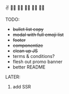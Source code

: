 ✌ ✌🏻 ✌🏼 ✌🏽 ✌🏾 ✌🏿

TODO:

-   ~~bullet list copy~~
-   ~~modal with full emoji list~~
-   ~~footer~~
-   ~~componentize~~
-   ~~clean up JS~~
-   terms & conditions?
-   flesh out promo banner
-   better README

LATER:

1. add SSR

